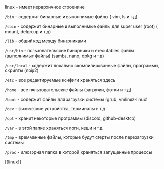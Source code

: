 linux - имеет иерархичное строенине 

`/bin`  - содержит бинарные и выполнимые файлы ( vim, ls и т.д)

`/sbin` - содержит бинарные и выполнимые файлы для super user (root) ( mount, delgroup и т.д)

`/lib` - общий код между бинарниками

`/usr/bin`  - пользовательские бинарники и executables файлы (выполнимые файлы) (samba, nano, dpkg и т.д)

`/usr/local` - содержит локально скомпилированные файлы, программы, скрипты (noip2)

`/etc` - все редактируемые конфиги храняться здесь

`/home` - все пользовательские файлы (загрузки, фотки и т.д)

`/boot` - содержит файлы для загрузки системы (grub, vmlinuz-linux)

`/dev` - физические устройства, терминалы и т.д

`/opt` - хранит некоторые программы (discord, github-desktop)

`/var` - в этой папке храняться логи, кеши и т.д

`/tmp` - времменные файлы, которые будут стерты после перезагрузки системы

`/proc` - илюзорная папка в которой храняться запущенные процессы

[[linux]]